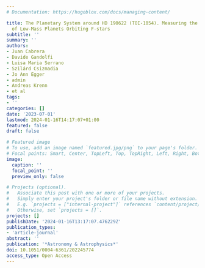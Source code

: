 ```yaml
---
# Documentation: https://hugoblox.com/docs/managing-content/

title: The Planetary System around HD 190622 (TOI-1054). Measuring the Gas Content
  of Low-Mass Planets Orbiting F-stars
subtitle: ''
summary: ''
authors:
- Juan Cabrera
- Davide Gandolfi
- Luisa Maria Serrano
- Szilárd Csizmadia
- Jo Ann Egger
- admin
- Andreas Krenn
- et al
tags:
- ''
categories: []
date: '2023-07-01'
lastmod: 2024-01-16T14:17:07+01:00
featured: false
draft: false

# Featured image
# To use, add an image named `featured.jpg/png` to your page's folder.
# Focal points: Smart, Center, TopLeft, Top, TopRight, Left, Right, BottomLeft, Bottom, BottomRight.
image:
  caption: ''
  focal_point: ''
  preview_only: false

# Projects (optional).
#   Associate this post with one or more of your projects.
#   Simply enter your project's folder or file name without extension.
#   E.g. `projects = ["internal-project"]` references `content/project/deep-learning/index.md`.
#   Otherwise, set `projects = []`.
projects: []
publishDate: '2024-01-16T13:17:07.476229Z'
publication_types:
- 'article-journal'
abstract: ''
publication: '*Astronomy & Astrophysics*'
doi: 10.1051/0004-6361/202245774
access_type: Open Access
---
```

